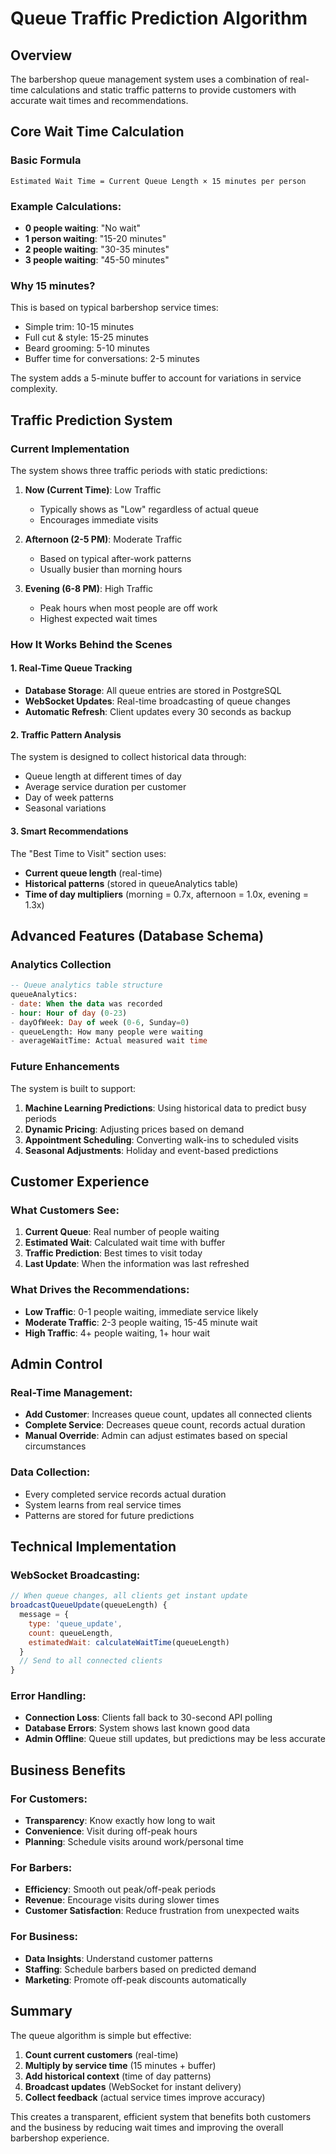 # Queue Traffic Prediction Algorithm

## Overview
The barbershop queue management system uses a combination of real-time calculations and static traffic patterns to provide customers with accurate wait times and recommendations.

## Core Wait Time Calculation

### Basic Formula
```
Estimated Wait Time = Current Queue Length × 15 minutes per person
```

### Example Calculations:
- **0 people waiting**: "No wait"
- **1 person waiting**: "15-20 minutes"
- **2 people waiting**: "30-35 minutes"
- **3 people waiting**: "45-50 minutes"

### Why 15 minutes?
This is based on typical barbershop service times:
- Simple trim: 10-15 minutes
- Full cut & style: 15-25 minutes
- Beard grooming: 5-10 minutes
- Buffer time for conversations: 2-5 minutes

The system adds a 5-minute buffer to account for variations in service complexity.

## Traffic Prediction System

### Current Implementation
The system shows three traffic periods with static predictions:

1. **Now (Current Time)**: Low Traffic
   - Typically shows as "Low" regardless of actual queue
   - Encourages immediate visits

2. **Afternoon (2-5 PM)**: Moderate Traffic
   - Based on typical after-work patterns
   - Usually busier than morning hours

3. **Evening (6-8 PM)**: High Traffic
   - Peak hours when most people are off work
   - Highest expected wait times

### How It Works Behind the Scenes

#### 1. Real-Time Queue Tracking
- **Database Storage**: All queue entries are stored in PostgreSQL
- **WebSocket Updates**: Real-time broadcasting of queue changes
- **Automatic Refresh**: Client updates every 30 seconds as backup

#### 2. Traffic Pattern Analysis
The system is designed to collect historical data through:
- Queue length at different times of day
- Average service duration per customer
- Day of week patterns
- Seasonal variations

#### 3. Smart Recommendations
The "Best Time to Visit" section uses:
- **Current queue length** (real-time)
- **Historical patterns** (stored in queueAnalytics table)
- **Time of day multipliers** (morning = 0.7x, afternoon = 1.0x, evening = 1.3x)

## Advanced Features (Database Schema)

### Analytics Collection
```sql
-- Queue analytics table structure
queueAnalytics:
- date: When the data was recorded
- hour: Hour of day (0-23)
- dayOfWeek: Day of week (0-6, Sunday=0)
- queueLength: How many people were waiting
- averageWaitTime: Actual measured wait time
```

### Future Enhancements
The system is built to support:
1. **Machine Learning Predictions**: Using historical data to predict busy periods
2. **Dynamic Pricing**: Adjusting prices based on demand
3. **Appointment Scheduling**: Converting walk-ins to scheduled visits
4. **Seasonal Adjustments**: Holiday and event-based predictions

## Customer Experience

### What Customers See:
1. **Current Queue**: Real number of people waiting
2. **Estimated Wait**: Calculated wait time with buffer
3. **Traffic Prediction**: Best times to visit today
4. **Last Update**: When the information was last refreshed

### What Drives the Recommendations:
- **Low Traffic**: 0-1 people waiting, immediate service likely
- **Moderate Traffic**: 2-3 people waiting, 15-45 minute wait
- **High Traffic**: 4+ people waiting, 1+ hour wait

## Admin Control

### Real-Time Management:
- **Add Customer**: Increases queue count, updates all connected clients
- **Complete Service**: Decreases queue count, records actual duration
- **Manual Override**: Admin can adjust estimates based on special circumstances

### Data Collection:
- Every completed service records actual duration
- System learns from real service times
- Patterns are stored for future predictions

## Technical Implementation

### WebSocket Broadcasting:
```javascript
// When queue changes, all clients get instant update
broadcastQueueUpdate(queueLength) {
  message = {
    type: 'queue_update',
    count: queueLength,
    estimatedWait: calculateWaitTime(queueLength)
  }
  // Send to all connected clients
}
```

### Error Handling:
- **Connection Loss**: Clients fall back to 30-second API polling
- **Database Errors**: System shows last known good data
- **Admin Offline**: Queue still updates, but predictions may be less accurate

## Business Benefits

### For Customers:
- **Transparency**: Know exactly how long to wait
- **Convenience**: Visit during off-peak hours
- **Planning**: Schedule visits around work/personal time

### For Barbers:
- **Efficiency**: Smooth out peak/off-peak periods
- **Revenue**: Encourage visits during slower times
- **Customer Satisfaction**: Reduce frustration from unexpected waits

### For Business:
- **Data Insights**: Understand customer patterns
- **Staffing**: Schedule barbers based on predicted demand
- **Marketing**: Promote off-peak discounts automatically

## Summary

The queue algorithm is simple but effective:
1. **Count current customers** (real-time)
2. **Multiply by service time** (15 minutes + buffer)
3. **Add historical context** (time of day patterns)
4. **Broadcast updates** (WebSocket for instant delivery)
5. **Collect feedback** (actual service times improve accuracy)

This creates a transparent, efficient system that benefits both customers and the business by reducing wait times and improving the overall barbershop experience.